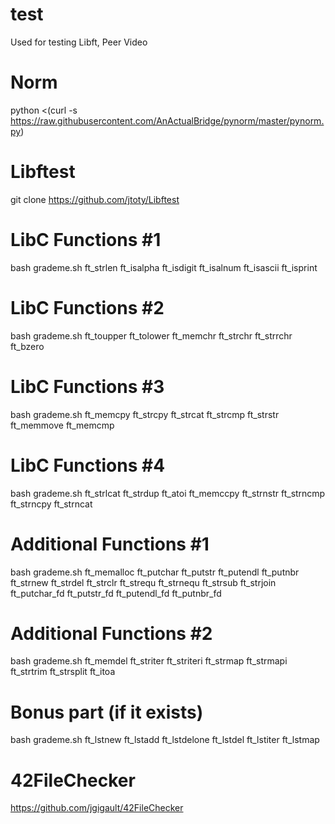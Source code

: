 # test
Used for testing Libft, Peer Video

# Norm
python <(curl -s https://raw.githubusercontent.com/AnActualBridge/pynorm/master/pynorm.py)

# Libftest
git clone https://github.com/jtoty/Libftest

# LibC Functions #1
bash grademe.sh ft_strlen ft_isalpha ft_isdigit ft_isalnum ft_isascii ft_isprint

# LibC Functions #2
bash grademe.sh ft_toupper ft_tolower ft_memchr ft_strchr ft_strrchr ft_bzero

# LibC Functions #3
bash grademe.sh ft_memcpy ft_strcpy ft_strcat ft_strcmp ft_strstr ft_memmove ft_memcmp

# LibC Functions #4
bash grademe.sh ft_strlcat ft_strdup ft_atoi ft_memccpy ft_strnstr ft_strncmp ft_strncpy ft_strncat

# Additional Functions #1
bash grademe.sh ft_memalloc ft_putchar ft_putstr ft_putendl ft_putnbr ft_strnew ft_strdel ft_strclr ft_strequ ft_strnequ ft_strsub ft_strjoin ft_putchar_fd ft_putstr_fd ft_putendl_fd ft_putnbr_fd

# Additional Functions #2
bash grademe.sh ft_memdel ft_striter ft_striteri ft_strmap ft_strmapi ft_strtrim ft_strsplit ft_itoa

# Bonus part (if it exists)
bash grademe.sh ft_lstnew ft_lstadd ft_lstdelone ft_lstdel ft_lstiter ft_lstmap

# 42FileChecker
https://github.com/jgigault/42FileChecker
